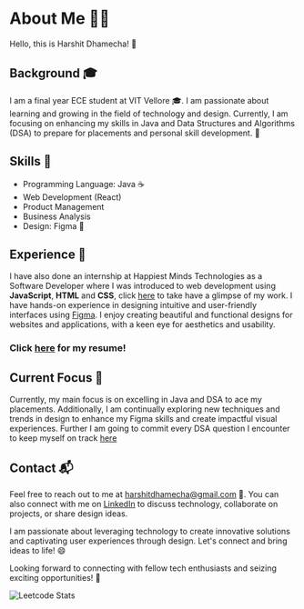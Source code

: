# About Me 👩‍💻

Hello, this is Harshit Dhamecha! 👋

## Background 🎓

I am a final year ECE student at VIT Vellore 🎓. I am passionate about learning and growing in the field of technology and design. Currently, I am focusing on enhancing my skills in Java and Data Structures and Algorithms (DSA) to prepare for placements and personal skill development. 💪

## Skills 🚀

- Programming Language: Java ☕
- Web Development (React)
- Product Management
- Business Analysis
- Design: Figma 🎨

## Experience 💼
I have also done an internship at Happiest Minds Technologies as a Software Developer where I was introduced to web development using **JavaScript**, **HTML** and **CSS**, click [here](https://github.com/harshitdhamecha/ProjectWork_HM) to take have a glimpse of my work.
I have hands-on experience in designing intuitive and user-friendly interfaces using [Figma](https://www.figma.com/). I enjoy creating beautiful and functional designs for websites and applications, with a keen eye for aesthetics and usability.

### Click [here](https://drive.google.com/file/d/1-4UGhlN85bTMKmCns0TGhkhRRdTXpxiW/view?usp=sharing) for my resume!
## Current Focus 🎯

Currently, my main focus is on excelling in Java and DSA to ace my placements. Additionally, I am continually exploring new techniques and trends in design to enhance my Figma skills and create impactful visual experiences.
Further I am going to commit every DSA question I encounter to keep myself on track [here](https://github.com/harshitdhamecha/DSA_practice)

## Contact 📬

Feel free to reach out to me at harshitdhamecha@gmail.com 📧. You can also connect with me on [LinkedIn](https://www.linkedin.com/in/harshitrajeshdhamecha/) to discuss technology, collaborate on projects, or share design ideas.

I am passionate about leveraging technology to create innovative solutions and captivating user experiences through design. Let's connect and bring ideas to life! 😄

Looking forward to connecting with fellow tech enthusiasts and seizing exciting opportunities! 🌟

![Leetcode Stats](https://leetcard.jacoblin.cool/harshitdhamecha?ext=activity)
